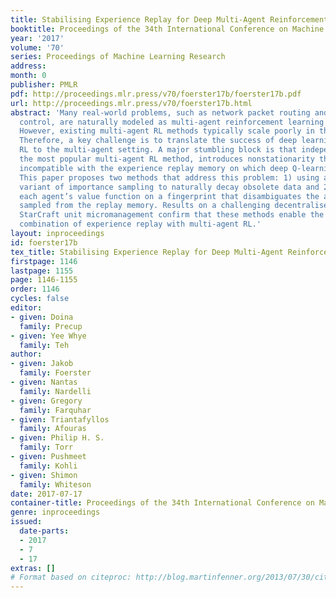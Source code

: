 ```yaml
---
title: Stabilising Experience Replay for Deep Multi-Agent Reinforcement Learning
booktitle: Proceedings of the 34th International Conference on Machine Learning
year: '2017'
volume: '70'
series: Proceedings of Machine Learning Research
address: 
month: 0
publisher: PMLR
pdf: http://proceedings.mlr.press/v70/foerster17b/foerster17b.pdf
url: http://proceedings.mlr.press/v70/foerster17b.html
abstract: 'Many real-world problems, such as network packet routing and urban traffic
  control, are naturally modeled as multi-agent reinforcement learning (RL) problems.
  However, existing multi-agent RL methods typically scale poorly in the problem size.
  Therefore, a key challenge is to translate the success of deep learning on single-agent
  RL to the multi-agent setting. A major stumbling block is that independent Q-learning,
  the most popular multi-agent RL method, introduces nonstationarity that makes it
  incompatible with the experience replay memory on which deep Q-learning relies.
  This paper proposes two methods that address this problem: 1) using a multi-agent
  variant of importance sampling to naturally decay obsolete data and 2) conditioning
  each agent’s value function on a fingerprint that disambiguates the age of the data
  sampled from the replay memory. Results on a challenging decentralised variant of
  StarCraft unit micromanagement confirm that these methods enable the successful
  combination of experience replay with multi-agent RL.'
layout: inproceedings
id: foerster17b
tex_title: Stabilising Experience Replay for Deep Multi-Agent Reinforcement Learning
firstpage: 1146
lastpage: 1155
page: 1146-1155
order: 1146
cycles: false
editor:
- given: Doina
  family: Precup
- given: Yee Whye
  family: Teh
author:
- given: Jakob
  family: Foerster
- given: Nantas
  family: Nardelli
- given: Gregory
  family: Farquhar
- given: Triantafyllos
  family: Afouras
- given: Philip H. S.
  family: Torr
- given: Pushmeet
  family: Kohli
- given: Shimon
  family: Whiteson
date: 2017-07-17
container-title: Proceedings of the 34th International Conference on Machine Learning
genre: inproceedings
issued:
  date-parts:
  - 2017
  - 7
  - 17
extras: []
# Format based on citeproc: http://blog.martinfenner.org/2013/07/30/citeproc-yaml-for-bibliographies/
---
```

